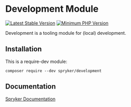 # Development Module
[![Latest Stable Version](https://poser.pugx.org/spryker/development/v/stable.svg)](https://packagist.org/packages/spryker/development)
[![Minimum PHP Version](https://img.shields.io/badge/php-%3E%3D%208.2-8892BF.svg)](https://php.net/)

Development is a tooling module for (local) development.

## Installation

This is a require-dev module:
```
composer require --dev spryker/development
```

## Documentation

[Spryker Documentation](https://docs.spryker.com)
